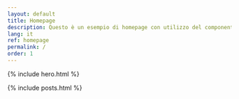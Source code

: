 ```yaml
---
layout: default
title: Homepage
description: Questo è un esempio di homepage con utilizzo del componente "hero"
lang: it
ref: homepage
permalink: /
order: 1
---
```


<!-- ![image test](/github_pages-test/assets/images/b.svg){: .icon-b} -->

{% include hero.html %}

<main class="container my-4" markdown="1">

{% include posts.html %}

</main>

